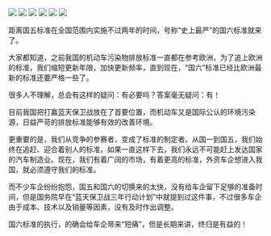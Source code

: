 ![](https://mmbiz.qpic.cn/mmbiz_png/dickubVEGCy2DUVZ5Td3YFib0L4TbaP8KVSgZwzVhbzNNOYP0OCDAucDVgsScia8BzwniayziaTPRPCJt1dicjsHQfqw/640?wx_fmt=png&tp=webp&wxfrom=5&wx_lazy=1&wx_co=1)
![](https://mmbiz.qpic.cn/mmbiz_png/dickubVEGCy2DUVZ5Td3YFib0L4TbaP8KVT2bR6uoEsjSZoUlnfGGyCeeCXdYwWQkUaQiaSaibxPicicpxroJjWtImXA/640?wx_fmt=png&tp=webp&wxfrom=5&wx_lazy=1&wx_co=1)
![](https://mmbiz.qpic.cn/mmbiz_png/dickubVEGCy2DUVZ5Td3YFib0L4TbaP8KVywcwSlYUzPsvNibMzT6PfWicYyBUh5vygtYCaH4gGpnoU5vEe7w6WLfw/640?wx_fmt=png&tp=webp&wxfrom=5&wx_lazy=1&wx_co=1)
![](https://mmbiz.qpic.cn/mmbiz_png/dickubVEGCy2DUVZ5Td3YFib0L4TbaP8KVxzIpdFzz0I96WTQ0z7TeDuXgYPfZk0g5jwvaopUFSNCwaVv0K5dRQw/640?wx_fmt=png&tp=webp&wxfrom=5&wx_lazy=1&wx_co=1)
![](https://mmbiz.qpic.cn/mmbiz_png/dickubVEGCy2DUVZ5Td3YFib0L4TbaP8KVLSiaNSNPekFaZjKm6dWfdYZ5ItBItPy6vSEZxUcyo3ATibTYzCictZudg/640?wx_fmt=png&tp=webp&wxfrom=5&wx_lazy=1&wx_co=1)
![](https://mmbiz.qpic.cn/mmbiz_png/dickubVEGCy2DUVZ5Td3YFib0L4TbaP8KVnmVtZJyqdx19nIKtrjtrIxxtlP910oibPVq9Zic9sFlf5ia78iceeGFjbw/640?wx_fmt=png&tp=webp&wxfrom=5&wx_lazy=1&wx_co=1)

距离国五标准在全国范围内实施不过两年的时间，号称“史上最严”的国六标准就来了。

大家都知道，之前我国的机动车污染物排放标准一直都在参考欧洲，为了追上欧洲的标准，我们缩短更新年限，加快更新频率，直到现在，“国六”标准已经比欧洲最新的标准还要严格一些了。

很多人不理解，总会有这样的疑问：有必要吗？答案毫无疑问：有！

目前我国把打赢蓝天保卫战放在了首要位置，而机动车又是国际公认的环境污染源，日益严苛的排放标准能够有效的改善环境。

更重要的是，我们从竞争的参赛者，变成了标准的制定者。从国一到国五，我们始终在追赶、迎合着别人的标准，如果一直这样下去，我们永远不可能赶上发达国家的汽车制造业。现在，我们有着广阔的市场，有着更高的标准，外资车企想进入我国，就必须遵守我们的标准。

而不少车企纷纷抱怨，国五和国六的切换来的太快，没有给车企留下足够的准备时间，但是国务院早在“蓝天保卫战三年行动计划”中就提到过这件事，不过很多车企由于成本、技术以及销量等因素，没有及时作出调整。

国六标准的执行，的确会给车企带来“短痛”，但是长期来讲，终归是有益的！
